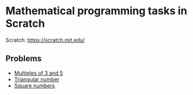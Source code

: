 # Mathematical programming tasks in Scratch

Scratch: https://scratch.mit.edu/

## Problems

- [Multiples of 3 and 5](multiples-of-3-and-5.md)
- [Triangular number](triangular-number.md)
- [Square numbers](square-numbers.md)
